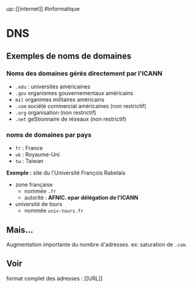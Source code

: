up::[[internet]]
#informatique 
# DNS


## Exemples de noms de domaines
### Noms des domaines gérés directement par l'ICANN
- `.edu` : universités américaines
- `.gov` organismes gouvernementaux américains
- `mil` organimes militaires américains
- `.com` société commercial américaines (non restrictif)
- `.org` organisation (non restrictif)
- `.net` geStionnaire de réseaux (non restrictif)

### noms de domaines par pays
- `fr` : France
- `uk` : Royaume-Uni
- `tw` : Taiwan

**Exemple :** site du l'Université François Rabelais
 - zone française
	 - nommée `.fr`
	 - autorité : **AFNIC. epar délégation de l'ICANN**
 - université de tours
	 - nommée `univ-tours.fr`

## Mais...
Augmentation importante du nombre d'adresses. ex: saturation de `.com`.

## Voir

format complet des adresses : [[URL]]
